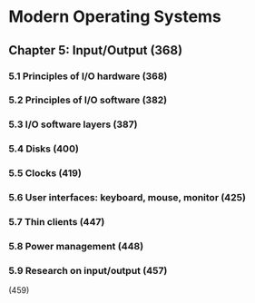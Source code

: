 # Modern Operating Systems

## Chapter 5: Input/Output (368)

### 5.1 Principles of I/O hardware (368)

### 5.2 Principles of I/O software (382)

### 5.3 I/O software layers (387)

### 5.4 Disks (400)

### 5.5 Clocks (419)

### 5.6 User interfaces: keyboard, mouse, monitor (425)

### 5.7 Thin clients (447)

### 5.8 Power management (448)

### 5.9 Research on input/output (457)

(459)
